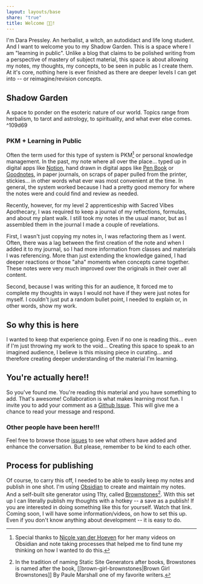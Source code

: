 ```yaml
---
layout: layouts/base
share: "true"
title: Welcome 👋🏼!
---
```

I'm Dara Pressley. An herbalist, a witch, an autodidact and life long student. And I want to welcome you to my Shadow Garden. This is a space where I am "learning  in public". Unlike a blog that claims to be polished writing from a perspective of mastery of subject material, this space is about allowing my notes, my thoughts, my concepts, to be seen in public as I create them. At it's core, nothing here is ever finished as there are deeper levels I can get into -- or reimagine/revision concepts. 

## Shadow Garden
A space to ponder on the esoteric nature of our world. Topics range from herbalism, to tarot and astrology, to spirituality, and what ever else comes. ^109d69

### PKM + Learning in Public
Often the term used for this type of system is PKM[^2] or personal knowledge management. In the past, my note where all over the place... typed up in digital apps like [Notion](https://www.notion.so/), hand drawn in digital apps like [Pen Book](https://penbook.app/) or [Goodnotes](https://www.goodnotes.com/), in paper journals, on scraps of paper pulled from the printer, stickies... in other words what ever was most convenient at the time. In general, the system worked because I had a pretty good memory for where the notes were and could find and review as needed.

Recently, however, for my level 2 apprenticeship with Sacred Vibes Apothecary, I was required to keep a journal of my reflections, formulas, and about my plant walk. I still took my notes in the usual manor, but as I assembled them in the journal I made a couple of revelations.

First, I wasn't just copying my notes in, I was refactoring them as I went. Often, there was a lag between the first creation of the note and when I added it to my journal, so I had more information from classes and materials I was referencing. More than just extending the knowledge gained, I had deeper reactions or those "aha" moments when concepts came together. These notes were very much improved over the originals in their over all content.

Second, because I was writing this for an audience, It forced me to complete my thoughts in ways I would not have if they were just notes for myself. I couldn't just put a random bullet point, I needed to explain or, in other words, show my work.

## So why this is here
I wanted to keep that experience going. Even if no one is reading this... even if I'm just throwing my work to the void... Creating this space to speak to an imagined audience, I believe is this missing piece in curating... and therefore creating deeper understanding of the material I'm learning.

## You're actually here!!
So you've found me. You're reading this material and you have something to add. That's awesome! Collaboration is what makes learning most fun. I invite you to add your comment as a [Github Issue](https://github.com/darajamsat/theshadows/issues). This will give me a chance to read your message and respond. 

### Other people have been here!!!
Feel free to browse those [issues](https://github.com/darajamsat/theshadows/issues) to see what others have added and enhance the conversation. But please, remember to be kind to each other. 

## Process for publishing
Of course, to carry this off, I needed to be able to easily keep my notes and publish in one shot. I'm using [Obsidian](https://obsidian.md/) to create and maintain my notes. And a self-built site generator using 11ty, called [Brownstones](https://github.com/darajamsat/brownstones)[^1].  With this set up I can literally publish my thoughts with a hotkey -- a save as a publish!  If you are interested in doing something like this for yourself. Watch that link. Coming soon, I will have some information/videos, on how to set this up. Even if you don't know anything about development -- it is easy to do.


[^1]: In the tradition of naming Static Site Generators after books, Browstones is named after the book, [[brown-girl-brownstones|Brown Girl Brownstones]] By Paule Marshall one of my favorite writers. 

[^2]: Special thanks to [Nicole van der Hoeven](https://www.youtube.com/@nicolevdh) for her many videos on Obsidian and note taking processes that helped me to find tune my thinking on how I wanted to do this.


